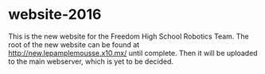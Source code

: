 # website-2016

This is the new website for the Freedom High School Robotics Team. The root of the new website can be found at http://new.lepamplemousse.x10.mx/ until complete. Then it will be uploaded to the main webserver, which is yet to be decided.

